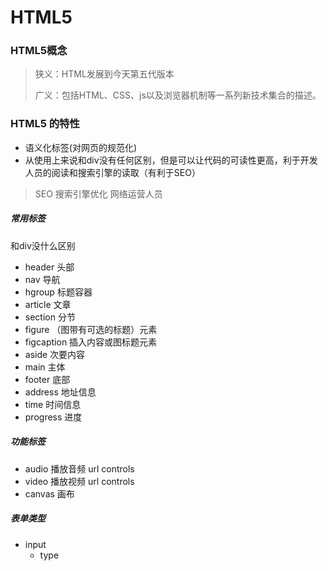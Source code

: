 # HTML5

### HTML5概念

> 狭义：HTML发展到今天第五代版本
>
> 广义：包括HTML、CSS、js以及浏览器机制等一系列新技术集合的描述。

### HTML5 的特性
*  语义化标签(对网页的规范化)
  * 从使用上来说和div没有任何区别，但是可以让代码的可读性更高，利于开发人员的阅读和搜索引擎的读取（有利于SEO）
> SEO 搜索引擎优化 网络运营人员


##### 常用标签
和div没什么区别
  * header          头部
  * nav                 导航
  * hgroup          标题容器
  * article            文章
  * section          分节
  * figure          （图带有可选的标题）元素
  * figcaption      插入内容或图标题元素
  * aside              次要内容 
  * main              主体
  * footer            底部
  * address        地址信息
  * time              时间信息
  * progress      进度

##### 功能标签 

  * audio 播放音频  url controls
  * video 播放视频  url controls
  * canvas 画布	
##### 表单类型
* input
  * type
